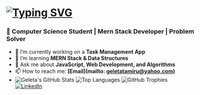 # [![Typing SVG](https://readme-typing-svg.demolab.com?font=Fira+Code&pause=1000&color=F7A5A5&width=435&lines=Hi!+I'm+Geleta+Tamiru;Welcome+to+my+GitHub+Profile)](https://git.io/typing-svg)
### 🚀 Computer Science Student | Mern Stack Developer | Problem Solver

- 🔭 I’m currently working on a **Task Management App**
- 🌱 I’m learning **MERN Stack & Data Structures**
- 💬 Ask me about **JavaScript, Web Development, and Algorithms**
- 📫 How to reach me: **[Email](mailto: geletatamiru@yahoo.com)**
- ![Geleta's GitHub Stats](https://github-readme-stats.vercel.app/api?username=GeletaTamiru&show_icons=true&theme=radical)
![Top Languages](https://github-readme-stats.vercel.app/api/top-langs/?username=GeletaTamiru&layout=compact&theme=tokyonight)
![GitHub Trophies](https://github-profile-trophy.vercel.app/?username=GeletaTamiru&theme=darkhub)
[![LinkedIn](https://img.shields.io/badge/LinkedIn-blue?style=for-the-badge&logo=linkedin)](https://www.linkedin.com/in/geleta-tamiru-a1a937332/)

